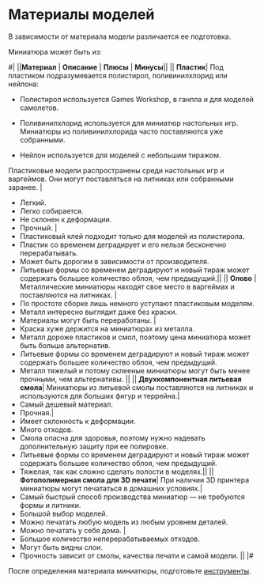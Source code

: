 # Материалы моделей

В зависимости от материала модели различается ее подготовка. 

Миниатюра может быть из:


#|
||**Материал** | **Описание** | **Плюсы** | **Минусы**||
|| **Пластик**| Под пластиком подразумевается полистирол, поливинилхлорид или нейлона:

* Полистирол используется Games Workshop, в ганпла и для моделей самолетов.

* Поливинилхлорид используется для миниатюр настольных игр. Миниатюры из поливинилхлорида часто поставляются уже собранными.

* Нейлон используется для моделей с небольшим тиражом.

Пластиковые модели распространены среди настольных игр и варгеймов. Они могут поставляться на литниках или собранными заранее. |

* Легкий.
* Легко собирается.
* Не склонен к деформации.
* Прочный. | 
* Пластиковый клей подходит только для моделей из полистирола.
* Пластик со временем деградирует и его нельзя бесконечно перерабатывать.
* Может быть дорогим в зависимости от производителя.
* Литьевые формы со временем деградируют и новый тираж может содержать большее количество облоя, чем предыдущий.||
|| **Олово** | Металлические миниатюры находят свое место в варгеймах и поставляются на литниках. |
* По простоте сборке лишь немного уступают пластиковым моделям.
* Металл интересно выглядит даже без краски.
* Материалы могут быть переработаны. 
|
* Краска хуже держится на миниатюрах из металла.
* Металл дороже пластиков и смол, поэтому цена миниатюра может быть больше альтернатив.
* Литьевые формы со временем деградируют и новый тираж может содержать большее количество облоя, чем предыдущий.
* Металл тяжелый и потому склееные миниатюры могут быть менее прочными, чем альтернативы. ||
|| **Двухкомпонентная литьевая смола**| Миниатюры из литьевой смолы поставляются на литниках и используются для больших фигур и террейна.| 
* Самый дешевый материал.
* Прочная.| 
* Имеет склонность к деформации.
* Много отходов.
* Смола опасна для здоровья, поэтому нужно надевать дополнительную защиту при ее полировке.
* Литьевые формы со временем деградируют и новый тираж может содержать большее количество облоя, чем предыдущий.
* Тяжелая, так как сложно сделать полости в моделях.||
|| **Фотополимерная смола для 3D печати**| При наличии 3D принтера миниатюры могут печататься в домашних условиях.|
* Самый быстрый способ производства миниатюр — не требуются формы и литники.
* Большой выбор моделей.
* Можно печатать любую модель из любым уровнем деталей.
* Можно печатать у себя дома. |
* Большое количество неперерабатываемых отходов.
* Могут быть видны слои.
* Прочность зависит от смолы, качества печати и самой модели. ||
|#

После определения материала миниатюры, подготовьте [инструменты](inventory.md).